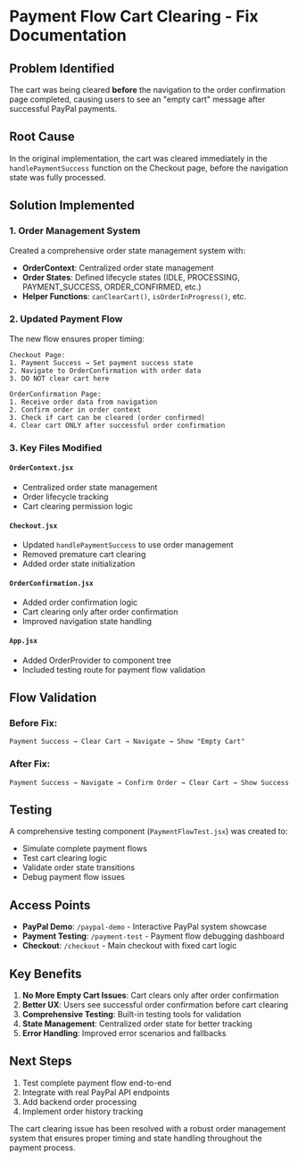 # Payment Flow Cart Clearing - Fix Documentation

## Problem Identified

The cart was being cleared **before** the navigation to the order confirmation page completed, causing users to see an "empty cart" message after successful PayPal payments.

## Root Cause

In the original implementation, the cart was cleared immediately in the `handlePaymentSuccess` function on the Checkout page, before the navigation state was fully processed.

## Solution Implemented

### 1. Order Management System

Created a comprehensive order state management system with:

- **OrderContext**: Centralized order state management
- **Order States**: Defined lifecycle states (IDLE, PROCESSING, PAYMENT_SUCCESS, ORDER_CONFIRMED, etc.)
- **Helper Functions**: `canClearCart()`, `isOrderInProgress()`, etc.

### 2. Updated Payment Flow

The new flow ensures proper timing:

```
Checkout Page:
1. Payment Success → Set payment success state
2. Navigate to OrderConfirmation with order data
3. DO NOT clear cart here

OrderConfirmation Page:
1. Receive order data from navigation
2. Confirm order in order context
3. Check if cart can be cleared (order confirmed)
4. Clear cart ONLY after successful order confirmation
```

### 3. Key Files Modified

#### `OrderContext.jsx`

- Centralized order state management
- Order lifecycle tracking
- Cart clearing permission logic

#### `Checkout.jsx`

- Updated `handlePaymentSuccess` to use order management
- Removed premature cart clearing
- Added order state initialization

#### `OrderConfirmation.jsx`

- Added order confirmation logic
- Cart clearing only after order confirmation
- Improved navigation state handling

#### `App.jsx`

- Added OrderProvider to component tree
- Included testing route for payment flow validation

## Flow Validation

### Before Fix:

```
Payment Success → Clear Cart → Navigate → Show "Empty Cart"
```

### After Fix:

```
Payment Success → Navigate → Confirm Order → Clear Cart → Show Success
```

## Testing

A comprehensive testing component (`PaymentFlowTest.jsx`) was created to:

- Simulate complete payment flows
- Test cart clearing logic
- Validate order state transitions
- Debug payment flow issues

## Access Points

- **PayPal Demo**: `/paypal-demo` - Interactive PayPal system showcase
- **Payment Testing**: `/payment-test` - Payment flow debugging dashboard
- **Checkout**: `/checkout` - Main checkout with fixed cart logic

## Key Benefits

1. **No More Empty Cart Issues**: Cart clears only after order confirmation
2. **Better UX**: Users see successful order confirmation before cart clearing
3. **Comprehensive Testing**: Built-in testing tools for validation
4. **State Management**: Centralized order state for better tracking
5. **Error Handling**: Improved error scenarios and fallbacks

## Next Steps

1. Test complete payment flow end-to-end
2. Integrate with real PayPal API endpoints
3. Add backend order processing
4. Implement order history tracking

The cart clearing issue has been resolved with a robust order management system that ensures proper timing and state handling throughout the payment process.
